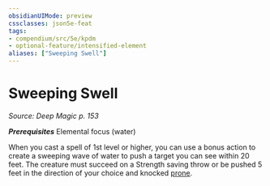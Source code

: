 ```yaml
---
obsidianUIMode: preview
cssclasses: json5e-feat
tags:
- compendium/src/5e/kpdm
- optional-feature/intensified-element
aliases: ["Sweeping Swell"]
---
```

# Sweeping Swell
*Source: Deep Magic p. 153*  

***Prerequisites*** Elemental focus (water)

When you cast a spell of 1st level or higher, you can use a bonus action to create a sweeping wave of water to push a target you can see within 20 feet. The creature must succeed on a Strength saving throw or be pushed 5 feet in the direction of your choice and knocked [prone](/compendium/rules/conditions.md#Prone).